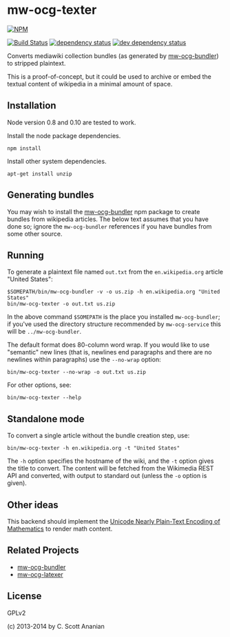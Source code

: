 # mw-ocg-texter
[![NPM][NPM1]][NPM2]

[![Build Status][1]][2] [![dependency status][3]][4] [![dev dependency status][5]][6]

Converts mediawiki collection bundles (as generated by [mw-ocg-bundler]) to
stripped plaintext.

This is a proof-of-concept, but it could be used to archive or embed the
textual content of wikipedia in a minimal amount of space.

## Installation

Node version 0.8 and 0.10 are tested to work.

Install the node package dependencies.
```
npm install
```

Install other system dependencies.
```
apt-get install unzip
```

## Generating bundles

You may wish to install the [mw-ocg-bundler] npm package to create bundles
from wikipedia articles.  The below text assumes that you have done
so; ignore the `mw-ocg-bundler` references if you have bundles from
some other source.

## Running

To generate a plaintext file named `out.txt` from the `en.wikipedia.org` article
"United States":
```
$SOMEPATH/bin/mw-ocg-bundler -v -o us.zip -h en.wikipedia.org "United States"
bin/mw-ocg-texter -o out.txt us.zip
```

In the above command `$SOMEPATH` is the place you installed
`mw-ocg-bundler`; if you've used the directory structure recommended
by `mw-ocg-service` this will be `../mw-ocg-bundler`.

The default format does 80-column word wrap.  If you would like to
use "semantic" new lines (that is, newlines end paragraphs and there
are no newlines within paragraphs) use the `--no-wrap`
option:
```
bin/mw-ocg-texter --no-wrap -o out.txt us.zip
```

For other options, see:
```
bin/mw-ocg-texter --help
```

## Standalone mode
To convert a single article without the bundle creation step, use:
```
bin/mw-ocg-texter -h en.wikipedia.org -t "United States"
```
The `-h` option specifies the hostname of the wiki, and the `-t`
option gives the title to convert.  The content will be fetched
from the Wikimedia REST API and converted, with output to standard
out (unless the `-o` option is given).

## Other ideas
This backend should implement the [Unicode Nearly Plain-Text Encoding of
Mathematics](http://unicode.org/notes/tn28/UTN28-PlainTextMath-v3.pdf)
to render math content.

## Related Projects

* [mw-ocg-bundler][]
* [mw-ocg-latexer][]

## License

GPLv2

(c) 2013-2014 by C. Scott Ananian

[mw-ocg-bundler]: https://github.com/wikimedia/mediawiki-extensions-Collection-OfflineContentGenerator-bundler
[mw-ocg-latexer]: https://github.com/wikimedia/mediawiki-extensions-Collection-OfflineContentGenerator-latex_renderer

[NPM1]: https://nodei.co/npm/mw-ocg-texter.png
[NPM2]: https://nodei.co/npm/mw-ocg-texter/

[1]: https://travis-ci.org/cscott/mw-ocg-texter.svg
[2]: https://travis-ci.org/cscott/mw-ocg-texter
[3]: https://david-dm.org/wikimedia/mediawiki-extensions-Collection-OfflineContentGenerator-text_renderer.svg
[4]: https://david-dm.org/wikimedia/mediawiki-extensions-Collection-OfflineContentGenerator-text_renderer
[5]: https://david-dm.org/wikimedia/mediawiki-extensions-Collection-OfflineContentGenerator-text_renderer/dev-status.svg
[6]: https://david-dm.org/wikimedia/mediawiki-extensions-Collection-OfflineContentGenerator-text_renderer#info=devDependencies
